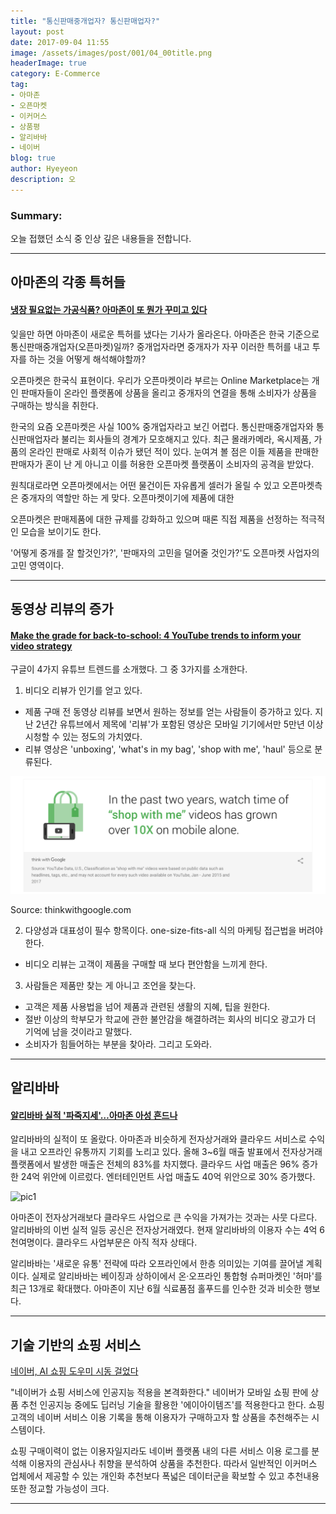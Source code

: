 ```yaml
---
title: "통신판매중개업자? 통신판매업자?"
layout: post
date: 2017-09-04 11:55
image: /assets/images/post/001/04_00title.png
headerImage: true
category: E-Commerce
tag:
- 아마존
- 오픈마켓
- 이커머스
- 상품평
- 알리바바
- 네이버
blog: true
author: Hyeyeon
description: 오
---
```


### Summary:

오늘 접했던 소식 중 인상 깊은 내용들을 전합니다.

---

## 아마존의 각종 특허들

#### [냉장 필요없는 가공식품? 아마존이 또 뭔가 꾸미고 있다](http://www.econovill.com/news/articleView.html?idxno=321405)

잊을만 하면 아마존이 새로운 특허를 냈다는 기사가 올라온다. 아마존은 한국 기준으로 통신판매중개업자(오픈마켓)일까? 중개업자라면 중개자가 자꾸 이러한 특허를 내고 투자를 하는 것을 어떻게 해석해야할까?

오픈마켓은 한국식 표현이다. 우리가 오픈마켓이라 부르는 Online Marketplace는 개인 판매자들이 온라인 플랫폼에 상품을 올리고 중개자의 연결을 통해 소비자가 상품을 구매하는 방식을 취한다.

한국의 요즘 오픈마켓은 사실 100% 중개업자라고 보긴 어렵다. 통신판매중개업자와 통신판매업자라 불리는 회사들의 경계가 모호해지고 있다. 최근 몰래카메라, 옥시제품, 가품의 온라인 판매로 사회적 이슈가 됐던 적이 있다. 눈여겨 볼 점은 이들 제품을 판매한 판매자가 혼이 난 게 아니고 이를 허용한 오픈마켓 플랫폼이 소비자의 공격을 받았다.

원칙대로라면 오픈마켓에서는 어떤 물건이든 자유롭게 셀러가 올릴 수 있고 오픈마켓측은 중개자의 역할만 하는 게 맞다. 오픈마켓이기에 제품에 대한

오픈마켓은 판매제품에 대한 규제를 강화하고 있으며 때론 직접 제품을 선정하는 적극적인 모습을 보이기도 한다.

'어떻게 중개를 잘 할것인가?', '판매자의 고민을 덜어줄 것인가?'도 오픈마켓 사업자의 고민 영역이다.

---

## 동영상 리뷰의 증가

#### [Make the grade for back-to-school: 4 YouTube trends to inform your video strategy](https://www.thinkwithgoogle.com/advertising-channels/video/back-to-school-ads-influencer-marketing/?utm_source=feedly-reader&utm_medium=rss&utm_campaign=rss-feed)

구글이 4가지 유튜브 트렌드를 소개했다. 그 중 3가지를 소개한다.

1. 비디오 리뷰가 인기를 얻고 있다.
  * 제품 구매 전 동영상 리뷰를 보면서 원하는 정보를 얻는 사람들이 증가하고 있다. 지난 2년간 유튜브에서 제목에 '리뷰'가 포함된 영상은 모바일 기기에서만 5만년 이상 시청할 수 있는 정도의 가치였다.
  * 리뷰 영상은 'unboxing', 'what's in my bag', 'shop with me', 'haul' 등으로 분류된다.

![pic2](/assets/images/post/002/166_02.png)
<figcaption class="caption">Source: thinkwithgoogle.com</figcaption>

2. 다양성과 대표성이 필수 항목이다. one-size-fits-all 식의 마케팅 접근법을 버려야 한다.
  * 비디오 리뷰는 고객이 제품을 구매할 때 보다 편안함을 느끼게 한다.

3. 사람들은 제품만 찾는 게 아니고 조언을 찾는다.
  * 고객은 제품 사용법을 넘어 제품과 관련된 생활의 지혜, 팁을 원한다.
  * 절반 이상의 학부모가 학교에 관한 불안감을 해결하려는 회사의 비디오 광고가 더 기억에 남을 것이라고 말했다.
  * 소비자가 힘들어하는 부분을 찾아라. 그리고 도와라.

---

## 알리바바

#### [알리바바 실적 '파죽지세'…아마존 아성 흔드나](http://www.etnews.com/20170818000266)

알리바바의 실적이 또 올랐다. 아마존과 비슷하게 전자상거래와 클라우드 서비스로 수익을 내고 오프라인 유통까지 기회를 노리고 있다. 올해 3~6월 매출 발표에서 전자상거래 플랫폼에서 발생한 매출은 전체의 83%를 차지했다. 클라우드 사업 매출은 96% 증가한 24억 위안에 이르렀다. 엔터테인먼트 사업 매출도 40억 위안으로 30% 증가했다.

![pic1](http://image.zdnet.co.kr/2017/08/18/sini_MWJHYBGiVR17yiv.jpg)

아마존이 전자상거래보다 클라우드 사업으로 큰 수익을 가져가는 것과는 사뭇 다르다. 알리바바의 이번 실적 일등 공신은 전자상거래였다. 현재 알리바바의 이용자 수는 4억 6천여명이다. 클라우드 사업부문은 아직 적자 상태다.

알리바바는 '새로운 유통' 전략에 따라 오프라인에서 한층 의미있는 기여를 끌어낼 계획이다. 실제로 알리바바는 베이징과 상하이에서 온·오프라인 통합형 슈퍼마켓인 '허마'를 최근 13개로 확대했다. 아마존이 지난 6월 식료품점 홀푸드를 인수한 것과 비슷한 행보다.

---

## 기술 기반의 쇼핑 서비스

[네이버, AI 쇼핑 도우미 시동 걸었다](http://www.zdnet.co.kr/news/news_view.asp?artice_id=20170831174426)

"네이버가 쇼핑 서비스에 인공지능 적용을 본격화한다."
네이버가 모바일 쇼핑 판에 상품 추천 인공지능 중에도 딥러닝 기술을 활용한 '에이아이템즈'를 적용한다고 한다. 쇼핑고객의 네이버 서비스 이용 기록을 통해 이용자가 구매하고자 할 상품을 추천해주는 시스템이다.

쇼핑 구매이력이 없는 이용자일지라도 네이버 플랫폼 내의 다른 서비스 이용 로그를 분석해 이용자의 관심사나 취향을 분석하여 상품을 추천한다. 따라서 일반적인 이커머스 업체에서 제공할 수 있는 개인화 추천보다 폭넓은 데이터군을 확보할 수 있고 추천내용 또한 정교할 가능성이 크다.

---
